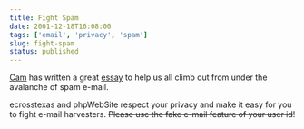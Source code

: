 ```yaml
---
title: Fight Spam
date: 2001-12-18T16:08:00
tags: ['email', 'privacy', 'spam'] 
slug: fight-spam
status: published
---
```


[Cam](http://www.camworld.com/) has written a great [essay](http://www.camworld.com/essays/spam.html "fighting spam") to help us all climb out from under the avalanche of spam e-mail.

ecrosstexas and phpWebSite respect your privacy and make it easy for you to fight e-mail harvesters. ~~Please use the fake e-mail feature of your user id~~!
